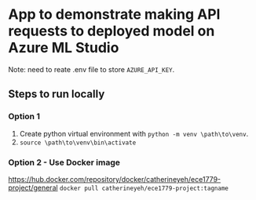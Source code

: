 # App to demonstrate making API requests to deployed model on Azure ML Studio
Note: need to reate .env file to store ```AZURE_API_KEY```.

## Steps to run locally
### Option 1
1. Create python virtual environment with ```python -m venv \path\to\venv```.
2. ```source \path\to\venv\bin\activate```

### Option 2 - Use Docker image
https://hub.docker.com/repository/docker/catherineyeh/ece1779-project/general
```docker pull catherineyeh/ece1779-project:tagname```
